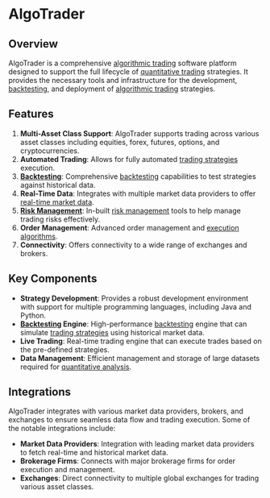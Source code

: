 # AlgoTrader

## Overview
AlgoTrader is a comprehensive [algorithmic trading](../a/algorithmic_trading.md) software platform designed to support the full lifecycle of [quantitative trading](../q/quantitative_trading.md) strategies. It provides the necessary tools and infrastructure for the development, [backtesting](../b/backtesting.md), and deployment of [algorithmic trading](../a/algorithmic_trading.md) strategies.

## Features
1. **Multi-Asset Class Support**: AlgoTrader supports trading across various asset classes including equities, forex, futures, options, and cryptocurrencies.
2. **Automated Trading**: Allows for fully automated [trading strategies](../t/trading_strategies.md) execution.
3. **[Backtesting](../b/backtesting.md)**: Comprehensive [backtesting](../b/backtesting.md) capabilities to test strategies against historical data.
4. **Real-Time Data**: Integrates with multiple market data providers to offer [real-time market data](../r/real-time_market_data.md).
5. **[Risk Management](../r/risk_management.md)**: In-built [risk management](../r/risk_management.md) tools to help manage trading risks effectively.
6. **Order Management**: Advanced order management and [execution algorithms](../e/execution_algorithms.md).
7. **Connectivity**: Offers connectivity to a wide range of exchanges and brokers.

## Key Components
- **Strategy Development**: Provides a robust development environment with support for multiple programming languages, including Java and Python.
- **[Backtesting](../b/backtesting.md) Engine**: High-performance [backtesting](../b/backtesting.md) engine that can simulate [trading strategies](../t/trading_strategies.md) using historical market data.
- **Live Trading**: Real-time trading engine that can execute trades based on the pre-defined strategies.
- **Data Management**: Efficient management and storage of large datasets required for [quantitative analysis](../q/quantitative_analysis.md).

## Integrations
AlgoTrader integrates with various market data providers, brokers, and exchanges to ensure seamless data flow and trading execution. Some of the notable integrations include:

- **Market Data Providers**: Integration with leading market data providers to fetch real-time and historical market data.
- **Brokerage Firms**: Connects with major brokerage firms for order execution and management.
- **Exchanges**: Direct connectivity to multiple global exchanges for trading various asset classes.